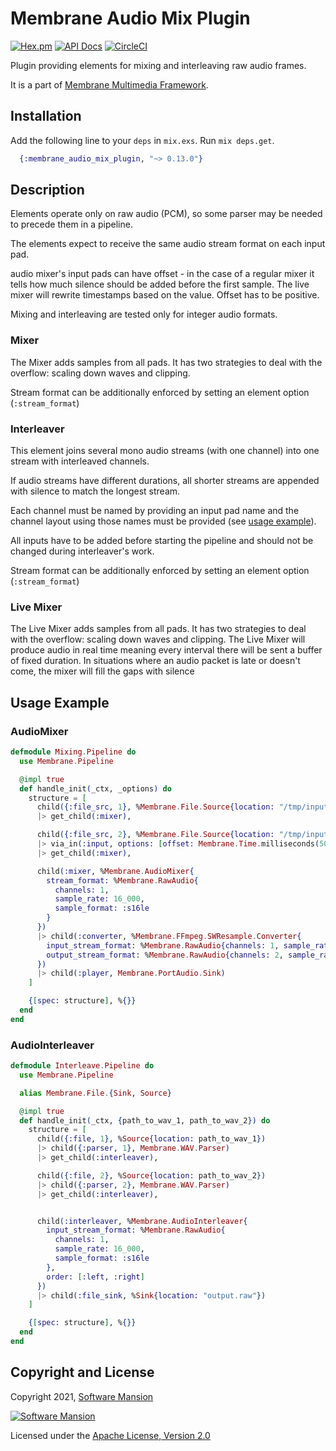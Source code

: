 # Membrane Audio Mix Plugin

[![Hex.pm](https://img.shields.io/hexpm/v/membrane_audio_mix_plugin.svg)](https://hex.pm/packages/membrane_audio_mix_plugin)
[![API Docs](https://img.shields.io/badge/api-docs-yellow.svg?style=flat)](https://hexdocs.pm/membrane_audio_mix_plugin/)
[![CircleCI](https://circleci.com/gh/membraneframework/membrane_audio_mix_plugin.svg?style=svg)](https://circleci.com/gh/membraneframework/membrane_audio_mix_plugin)

Plugin providing elements for mixing and interleaving raw audio frames.

It is a part of [Membrane Multimedia Framework](https://membraneframework.org).

## Installation

Add the following line to your `deps` in `mix.exs`. Run `mix deps.get`.

```elixir
  {:membrane_audio_mix_plugin, "~> 0.13.0"}
```

## Description

Elements operate only on raw audio (PCM), so some parser may be needed to precede them in a pipeline.

The elements expect to receive the same audio stream format on each input pad.

audio mixer's input pads can have offset - in the case of a regular mixer it tells how much silence should be added before the first sample.
The live mixer will rewrite timestamps based on the value. Offset has to be positive.

Mixing and interleaving are tested only for integer audio formats.

### Mixer

The Mixer adds samples from all pads. It has two strategies to deal with the overflow:
scaling down waves and clipping.

Stream format can be additionally enforced by setting an element option (`:stream_format`)

### Interleaver

This element joins several mono audio streams (with one channel) into one stream with interleaved channels.

If audio streams have different durations, all shorter streams are appended with silence to match the longest stream.

Each channel must be named by providing an input pad name and the channel layout using those names must be provided (see [usage example](#audiointerleaver)).

All inputs have to be added before starting the pipeline and should not be changed during interleaver's work.

Stream format can be additionally enforced by setting an element option (`:stream_format`)


### Live Mixer
The Live Mixer adds samples from all pads. It has two strategies to deal with the overflow:
scaling down waves and clipping. The Live Mixer will produce audio in real time meaning every interval there will be sent a buffer of fixed duration.
In situations where an audio packet is late or doesn't come, the mixer will fill the gaps with silence

## Usage Example

### AudioMixer

```elixir
defmodule Mixing.Pipeline do
  use Membrane.Pipeline

  @impl true
  def handle_init(_ctx, _options) do
    structure = [
      child({:file_src, 1}, %Membrane.File.Source{location: "/tmp/input_1.raw"})
      |> get_child(:mixer),

      child({:file_src, 2}, %Membrane.File.Source{location: "/tmp/input_2.raw"})
      |> via_in(:input, options: [offset: Membrane.Time.milliseconds(5000)])
      |> get_child(:mixer),

      child(:mixer, %Membrane.AudioMixer{
        stream_format: %Membrane.RawAudio{
          channels: 1,
          sample_rate: 16_000,
          sample_format: :s16le
        }
      }) 
      |> child(:converter, %Membrane.FFmpeg.SWResample.Converter{
        input_stream_format: %Membrane.RawAudio{channels: 1, sample_rate: 16_000, sample_format: :s16le},
        output_stream_format: %Membrane.RawAudio{channels: 2, sample_rate: 48_000, sample_format: :s16le}
      })
      |> child(:player, Membrane.PortAudio.Sink)
    ]

    {[spec: structure], %{}}
  end
end
```

### AudioInterleaver

```elixir
defmodule Interleave.Pipeline do
  use Membrane.Pipeline

  alias Membrane.File.{Sink, Source}

  @impl true
  def handle_init(_ctx, {path_to_wav_1, path_to_wav_2}) do
    structure = [
      child({:file, 1}, %Source{location: path_to_wav_1})
      |> child({:parser, 1}, Membrane.WAV.Parser)
      |> get_child(:interleaver),

      child({:file, 2}, %Source{location: path_to_wav_2})
      |> child({:parser, 2}, Membrane.WAV.Parser)
      |> get_child(:interleaver),


      child(:interleaver, %Membrane.AudioInterleaver{
        input_stream_format: %Membrane.RawAudio{
          channels: 1,
          sample_rate: 16_000,
          sample_format: :s16le
        },
        order: [:left, :right]
      })
      |> child(:file_sink, %Sink{location: "output.raw"})
    ]

    {[spec: structure], %{}}
  end
end

```

## Copyright and License

Copyright 2021, [Software Mansion](https://swmansion.com/?utm_source=git&utm_medium=readme&utm_campaign=membrane)

[![Software Mansion](https://logo.swmansion.com/logo?color=white&variant=desktop&width=200&tag=membrane-github)](https://swmansion.com/?utm_source=git&utm_medium=readme&utm_campaign=membrane)

Licensed under the [Apache License, Version 2.0](LICENSE)
